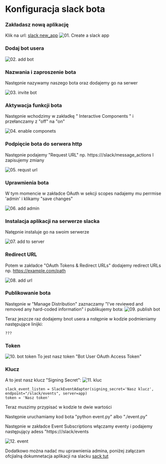 # Konfiguracja slack bota

### Zakładasz nową aplikację

Klik na url: [slack new_app](https://api.slack.com/apps?new_app=1)
![01. Create a slack app](01-create-a-slack-app.png)

### Dodaj bot usera

![02. add bot](02-add-bot-user.png)

### Nazwania i zaproszenie bota

Następnie nazywamy naszego bota oraz dodajemy go na serwer

![03. invite bot](03-name-and-invite-bot.png)

### Aktywacja funkcji bota

Następnie wchodzimy w zakładkę " Interactive Components " i przełanczamy z "off" na "on"

![04. enable componets](04-enabling-c.png)

### Podpięcie bota do serwera http

Następnie podajemy "Request URL" np. https://<Nasza domena>/slack/message_actions
I zapisujemy zmiany

![05. requst url](05-add-rp-url.png)

### Uprawnienia bota

W tym momencie w zakładce OAuth w sekcji scopes nadajemy mu perrmise 'admin' i klikamy "save changes"

![06. add admin](06-admin-add.png)

### Instalacja aplikacji na serwerze slacka

Natępnie instaluje go na swoim serwerze

![07. add to server](07-add-to-server.png)

### Redirect URL

Potem w zakładce  "OAuth Tokens & Redirect URLs" dodajemy redirect URLs np. https://example.com/path

![08. add url](08-url-addd.png)

### Publikowanie bota

Następnie w "Manage Distribution" zaznaczamy "I’ve reviewed and removed any hard-coded information" i publikujemy bota:
![09. publish bot](09-publish-bot.png)


Teraz jeszcze raz dodajemy bnot usera a nstępnie w kodzie podmieniamy następujące linijki:

```
???
```

### Token

![10. bot token](10-bot-token.png)
To jest nasz token "Bot User OAuth Access Token"

### Klucz

A to jest nasz klucz "Signing Secret":
![11. kluc](11-klucz.png)


```
slack_event_listen = SlackEventAdapter(signing_secret='Nasz klucz', endpoint="/slack/events", server=app)
token = 'Nasz token'
```


Teraz muszimy przypisać w kodzie te dwie wartości

Następnie uruchamiamy kod bota "python event.py" albo "./event.py"

Następnie w zakładce Event Subscriptions włączamy eventy i podajemy następujący adess "https://<Nasz domena>/slack/events

![12. event](12-event-url)

Dodatkowo można nadać mu uprawnienia admina, poniżej załączam ofcjialną dokumnetacja aplikacji na slacku
[sack tut](https://github.com/slackapi/python-slackclient/tree/master/tutorial)